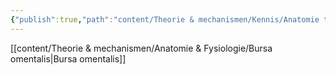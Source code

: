 ```yaml
---
{"publish":true,"path":"content/Theorie & mechanismen/Kennis/Anatomie tractus digestivus.md","permalink":"/content/theorie-and-mechanismen/kennis/anatomie-tractus-digestivus/","tags":["Anatomie"]}
---
```



[[content/Theorie & mechanismen/Anatomie & Fysiologie/Bursa omentalis\|Bursa omentalis]]